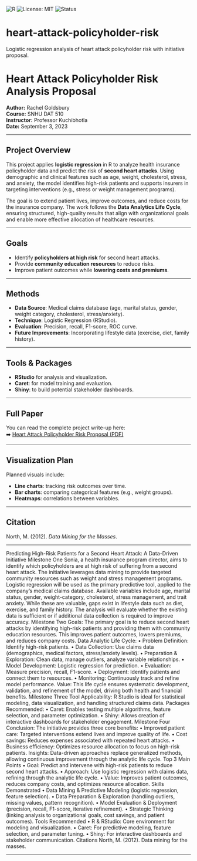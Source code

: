 ![R](https://img.shields.io/badge/R-276DC3?logo=r&logoColor=white)
![License: MIT](https://img.shields.io/badge/License-MIT-green.svg)
![Status](https://img.shields.io/badge/Stage-Portfolio--Project-blue)

# heart-attack-policyholder-risk
Logistic regression analysis of heart attack policyholder risk with initiative proposal.
# Heart Attack Policyholder Risk Analysis Proposal

**Author:** Rachel Goldsbury  
**Course:** SNHU DAT 510  
**Instructor:** Professor Kuchibhotla  
**Date:** September 3, 2023  

---

## Project Overview
This project applies **logistic regression** in R to analyze health insurance policyholder data and predict the risk of **second heart attacks**. Using demographic and clinical features such as age, weight, cholesterol, stress, and anxiety, the model identifies high-risk patients and supports insurers in targeting interventions (e.g., stress or weight management programs).  

The goal is to extend patient lives, improve outcomes, and reduce costs for the insurance company. The work follows the **Data Analytics Life Cycle**, ensuring structured, high-quality results that align with organizational goals and enable more effective allocation of healthcare resources.

---

## Goals
- Identify **policyholders at high risk** for second heart attacks.  
- Provide **community education resources** to reduce risks.  
- Improve patient outcomes while **lowering costs and premiums**.  

---

## Methods
- **Data Source**: Medical claims database (age, marital status, gender, weight category, cholesterol, stress/anxiety).  
- **Technique**: Logistic Regression (RStudio).  
- **Evaluation**: Precision, recall, F1-score, ROC curve.  
- **Future Improvements**: Incorporating lifestyle data (exercise, diet, family history).  

---

## Tools & Packages
- **RStudio** for analysis and visualization.  
- **Caret**: for model training and evaluation.  
- **Shiny**: to build potential stakeholder dashboards.  

---

## Full Paper
You can read the complete project write-up here:  
➡️ [Heart Attack Policyholder Risk Proposal (PDF)](./heart_attack_risk_proposal.pdf)

---

## Visualization Plan
Planned visuals include:  
- **Line charts**: tracking risk outcomes over time.  
- **Bar charts**: comparing categorical features (e.g., weight groups).  
- **Heatmaps**: correlations between variables.  

---

## Citation
North, M. (2012). *Data Mining for the Masses*.  

---

Predicting High-Risk Patients for a Second Heart Attack: A Data-Driven Initiative
Milestone One
Sonia, a health insurance program director, aims to identify which policyholders are at high risk of suffering from a second heart attack. The initiative leverages data mining to provide targeted community resources such as weight and stress management programs. Logistic regression will be used as the primary predictive tool, applied to the company’s medical claims database. Available variables include age, marital status, gender, weight-category, cholesterol, stress management, and trait anxiety. While these are valuable, gaps exist in lifestyle data such as diet, exercise, and family history. The analysis will evaluate whether the existing data is sufficient or if additional data collection is required to improve accuracy.
Milestone Two
Goals: The primary goal is to reduce second heart attacks by identifying high-risk patients and providing them with community education resources. This improves patient outcomes, lowers premiums, and reduces company costs.
Data Analytic Life Cycle:
• Problem Definition: Identify high-risk patients.
• Data Collection: Use claims data (demographics, medical factors, stress/anxiety levels).
• Preparation & Exploration: Clean data, manage outliers, analyze variable relationships.
• Model Development: Logistic regression for prediction.
• Evaluation: Measure precision, recall, F1-score.
• Deployment: Identify patients and connect them to resources.
• Monitoring: Continuously track and refine model performance.
Value: This life cycle ensures systematic development, validation, and refinement of the model, driving both health and financial benefits.
Milestone Three
Tool Applicability: R Studio is ideal for statistical modeling, data visualization, and handling
structured claims data.
Packages Recommended:
• Caret: Enables testing multiple algorithms, feature selection, and parameter optimization.
• Shiny: Allows creation of interactive dashboards for stakeholder engagement.
Milestone Four
Conclusion: The initiative provides three core benefits:
• Improved patient care: Targeted interventions extend lives and improve quality of life.
• Cost savings: Reduces expenses associated with repeated heart attacks.
• Business efficiency: Optimizes resource allocation to focus on high-risk patients.
Insights: Data-driven approaches replace generalized methods, allowing continuous improvement through the analytic life cycle.
Top 3 Main Points
• Goal: Predict and intervene with high-risk patients to reduce second heart attacks.
• Approach: Use logistic regression with claims data, refining through the analytic life cycle.
• Value: Improves patient outcomes, reduces company costs, and optimizes resource allocation.
Skills Demonstrated
• Data Mining & Predictive Modeling (logistic regression, feature selection).
• Data Preparation & Exploration (handling outliers, missing values, pattern recognition).
• Model Evaluation & Deployment (precision, recall, F1-score, iterative refinement).
• Strategic Thinking (linking analysis to organizational goals, cost savings, and patient outcomes).
Tools Recommended
• R & RStudio: Core environment for modeling and visualization.
• Caret: For predictive modeling, feature selection, and parameter tuning.
• Shiny: For interactive dashboards and stakeholder communication.
Citations
North, M. (2012). Data mining for the masses.

---
